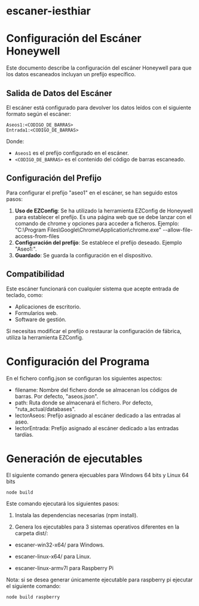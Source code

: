 # escaner-iesthiar

# Configuración del Escáner Honeywell

Este documento describe la configuración del escáner Honeywell para que los datos escaneados incluyan un prefijo específico.

## Salida de Datos del Escáner

El escáner está configurado para devolver los datos leídos con el siguiente formato según el escáner:

```
Aseos1:<CODIGO_DE_BARRAS>
Entrada1:<CODIGO_DE_BARRAS>
```

Donde:

- `Aseos1` es el prefijo configurado en el escáner.
- `<CODIGO_DE_BARRAS>` es el contenido del código de barras escaneado.

## Configuración del Prefijo

Para configurar el prefijo "aseo1" en el escáner, se han seguido estos pasos:

1. **Uso de EZConfig**: Se ha utilizado la herramienta EZConfig de Honeywell para establecer el prefijo. Es una página web que se debe lanzar con el comando de chrome y opciones para acceder a ficheros. Ejemplo: "C:\Program Files\Google\Chrome\Application\chrome.exe" --allow-file-access-from-files  
2. **Configuración del prefijo**: Se establece el prefijo deseado. Ejemplo "Aseo1:".
3. **Guardado**: Se guarda la configuración en el dispositivo.

## Compatibilidad

Este escáner funcionará con cualquier sistema que acepte entrada de teclado, como:

- Aplicaciones de escritorio.
- Formularios web.
- Software de gestión.

Si necesitas modificar el prefijo o restaurar la configuración de fábrica, utiliza la herramienta EZConfig.

# Configuración del Programa
En el fichero config.json se configuran los siguientes aspectos:

- filename: Nombre del fichero donde se almacenan los códigos de barras. Por defecto, "aseos.json".
- path: Ruta donde se almacenará el fichero. Por defecto, "ruta_actual/databases".
- lectorAseos: Prefijo asignado al escáner dedicado a las entradas al aseo.
- lectorEntrada: Prefijo asignado al escáner dedicado a las entradas tardías.

# Generación de ejecutables
El siguiente comando genera ejecuables para Windows 64 bits y Linux 64 bits
```
node build
```
Este comando ejecutará los siguientes pasos:

1. Instala las dependencias necesarias (npm install).

2. Genera los ejecutables para 3 sistemas operativos diferentes en la carpeta dist/:

- escaner-win32-x64/ para Windows.

- escaner-linux-x64/ para Linux.

- escaner-linux-armv7l para Raspberry Pi

Nota: si se desea generar únicamente ejecutable para raspberry pi ejecutar el siguiente comando:

```
node build raspberry
```